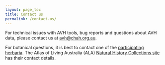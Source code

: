 ```yaml
---
layout: page_toc
title: Contact us
permalink: /contact-us/
---
```


For technical issues with AVH tools, bug reports and questions about AVH data, please contact us at [avh@chah.org.au](mailto:avh@chah.org.au).

For botanical questions, it is best to contact one of the [participating herbaria](about/#contributing-herbaria). The Atlas of Living Australia (ALA) [Natural History Collections site](https://collections.ala.org.au/) has their contact details.
